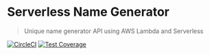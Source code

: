# Serverless Name Generator

> Unique name generator API using AWS Lambda and Serverless

[![CircleCI](https://circleci.com/gh/andreasonny83/serverless-name-generator.svg?style=svg)](https://circleci.com/gh/andreasonny83/serverless-name-generator)
[![Test Coverage](https://api.codeclimate.com/v1/badges/b2e9a0f91ca0c15997bb/test_coverage)](https://codeclimate.com/github/andreasonny83/serverless-name-generator/test_coverage)
